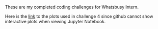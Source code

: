 These are my completed coding challenges for Whatsbusy Intern.  

Here is the [link](https://richardzhou666.github.io/deploy_html/) to the plots used in challenge 4 since github cannot show interactive plots when viewing Jupyter Notebook.